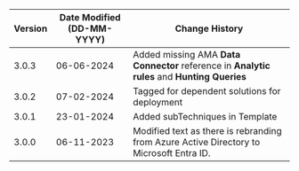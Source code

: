 | **Version** | **Date Modified (DD-MM-YYYY)** | **Change History**                                                        |
|-------------|--------------------------------|---------------------------------------------------------------------------|
| 3.0.3       | 06-06-2024                     | Added missing AMA **Data Connector** reference in **Analytic rules** and **Hunting Queries**|
| 3.0.2       | 07-02-2024                     | Tagged for dependent solutions for deployment                             |
| 3.0.1       | 23-01-2024                     | Added subTechniques in Template                                           |
| 3.0.0       | 06-11-2023                     | Modified text as there is rebranding from Azure Active Directory to Microsoft Entra ID.  |     
                                                                                                                 
